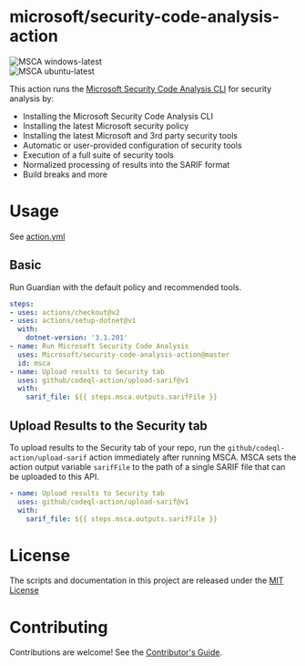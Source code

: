 # microsoft/security-code-analysis-action

![MSCA windows-latest](https://github.com/microsoft/security-code-analysis-action/workflows/MSCA%20windows-latest/badge.svg)  
![MSCA ubuntu-latest](https://github.com/microsoft/security-code-analysis-action/workflows/MSCA%20windows-latest/badge.svg)

This action runs the [Microsoft Security Code Analysis  CLI](https://aka.ms/mscadocs) for security analysis by:

* Installing the Microsoft Security Code Analysis CLI
* Installing the latest Microsoft security policy
* Installing the latest Microsoft and 3rd party security tools
* Automatic or user-provided configuration of security tools
* Execution of a full suite of security tools
* Normalized processing of results into the SARIF format
* Build breaks and more

# Usage

See [action.yml](action.yml)

## Basic

Run Guardian with the default policy and recommended tools.

```yaml
steps:
- uses: actions/checkout@v2
- uses: actions/setup-dotnet@v1
  with:
    dotnet-version: '3.1.201'
- name: Run Microsoft Security Code Analysis
  uses: Microsoft/security-code-analysis-action@master
  id: msca
- name: Upload results to Security tab
  uses: github/codeql-action/upload-sarif@v1
  with:
    sarif_file: ${{ steps.msca.outputs.sarifFile }}
```

## Upload Results to the Security tab

To upload results to the Security tab of your repo, run the `github/codeql-action/upload-sarif` action immediately after running MSCA. MSCA sets the action output variable `sarifFile` to the path of a single SARIF file that can be uploaded to this API.

```yaml
- name: Upload results to Security tab
  uses: github/codeql-action/upload-sarif@v1
  with:
    sarif_file: ${{ steps.msca.outputs.sarifFile }}
```

# License

The scripts and documentation in this project are released under the [MIT License](LICENSE)

# Contributing

Contributions are welcome! See the [Contributor's Guide](docs/contributors.md).

